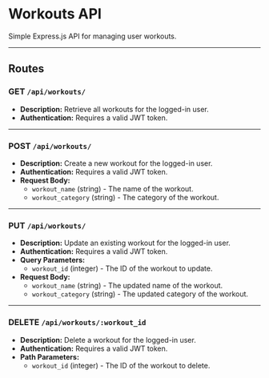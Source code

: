 # Workouts API

Simple Express.js API for managing user workouts.

---

## Routes

### GET `/api/workouts/`
- **Description:** Retrieve all workouts for the logged-in user.
- **Authentication:** Requires a valid JWT token.

---

### POST `/api/workouts/`
- **Description:** Create a new workout for the logged-in user.
- **Authentication:** Requires a valid JWT token.
- **Request Body:**  
  - `workout_name` (string) - The name of the workout.  
  - `workout_category` (string) - The category of the workout.

---

### PUT `/api/workouts/`
- **Description:** Update an existing workout for the logged-in user.
- **Authentication:** Requires a valid JWT token.
- **Query Parameters:**  
  - `workout_id` (integer) - The ID of the workout to update.
- **Request Body:**  
  - `workout_name` (string) - The updated name of the workout.  
  - `workout_category` (string) - The updated category of the workout.

---

### DELETE `/api/workouts/:workout_id`
- **Description:** Delete a workout for the logged-in user.
- **Authentication:** Requires a valid JWT token.
- **Path Parameters:**  
  - `workout_id` (integer) - The ID of the workout to delete.